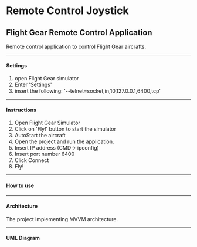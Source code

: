 # Remote Control Joystick
## Flight Gear Remote Control Application


Remote control application to control Flight Gear aircrafts.


______________
#### Settings
1. open Flight Gear simulator
2. Enter 'Settings'
3. insert the following: '--telnet=socket,in,10,127.0.0.1,6400,tcp'


______________
#### Instructions
1. Open Flight Gear Simulator
2. Click on 'Fly!' button to start the simulator
3. AutoStart the aircraft
4. Open the project and run the application.
5. Insert IP address (CMD-> ipconfig)
6. Insert port number 6400
7. Click Connect
8. Fly!


______________
#### How to use 


______________
#### Architecture
The project implementing MVVM architecture.


--------------
#### UML Diagram
